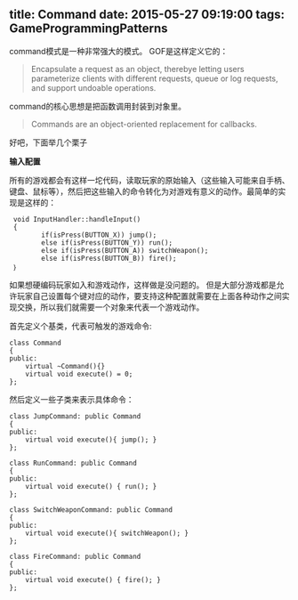 title: Command
date: 2015-05-27 09:19:00
tags:  GameProgrammingPatterns
---
  command模式是一种非常强大的模式。 GOF是这样定义它的：
	
> Encapsulate a request as an object, therebye letting users parameterize clients with different requests, queue or log requests, and support undoable operations.

  command的核心思想是把函数调用封装到对象里。
  
	
> Commands are an object-oriented replacement for callbacks.

  好吧，下面举几个栗子

  **输入配置**
 
 所有的游戏都会有这样一坨代码，读取玩家的原始输入（这些输入可能来自手柄、键盘、鼠标等），然后把这些输入的命令转化为对游戏有意义的动作。最简单的实现是这样的：
 
     void InputHandler::handleInput()
     {
			if(isPress(BUTTON_X)) jump();
			else if(isPress(BUTTON_Y)) run();
			else if(isPress(BUTTON_A)) switchWeapon();
			else if(isPress(BUTTON_B)) fire();
     ｝

 如果想硬编码玩家如入和游戏动作，这样做是没问题的。 但是大部分游戏都是允许玩家自己设置每个键对应的动作，要支持这种配置就需要在上面各种动作之间实现交换，所以我们就需要一个对象来代表一个游戏动作。

 首先定义个基类，代表可触发的游戏命令:
	
	class Command
	{
	public:
		virtual ~Command(){}
		virtual void execute() = 0;
	};
然后定义一些子类来表示具体命令：
	
	class JumpCommand: public Command
	{
	public:
		virtual void execute(){ jump(); }
	};

	class RunCommand: public Command
	{
	public:
		virtual void execute() { run(); }
	};
	
	class SwitchWeaponCommand: public Command
	{
	public:
		virtual void execute(){ switchWeapon(); }
	};

	class FireCommand: public Command
	{
	public:
		virtual void execute() { fire(); }
	};


 
 